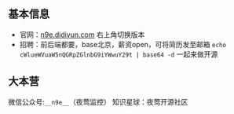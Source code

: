 ## 基本信息

- 官网：[n9e.didiyun.com](https://n9e.didiyun.com/) 右上角切换版本
- 招聘：前后端都要，base北京，薪资open，可将简历发至邮箱 `echo cWlueWVuaW5nQGRpZGlnbG9iYWwuY29t | base64 -d` 一起来做开源

## 大本营

微信公众号:`__n9e__`（夜莺监控）
知识星球：夜莺开源社区

